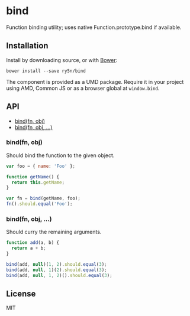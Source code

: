 # bind

Function binding utility; uses native Function.prototype.bind if available.

## Installation

Install by downloading source, or with [Bower](http://bower.io):

```
bower install --save ry5n/bind
```

The component is provided as a UMD package. Require it in your project using
AMD, Common JS or as a browser global at `window.bind`.


## API

 - [bind(fn, obj)](#bindobj-fn)
 - [bind(fn, obj, ...)](#bindobj-fn-)

<a name="bindobj-fn"></a>
### bind(fn, obj)

Should bind the function to the given object.

```js
var foo = { name: 'Foo' };

function getName() {
  return this.getName;
}

var fn = bind(getName, foo);
fn().should.equal('Foo');
```

<a name="bindobj-fn-"></a>
### bind(fn, obj, ...)

Should curry the remaining arguments.

```js
function add(a, b) {
  return a + b;
}

bind(add, null)(1, 2).should.equal(3);
bind(add, null, 1)(2).should.equal(3);
bind(add, null, 1, 2)().should.equal(3);
```


## License

MIT

